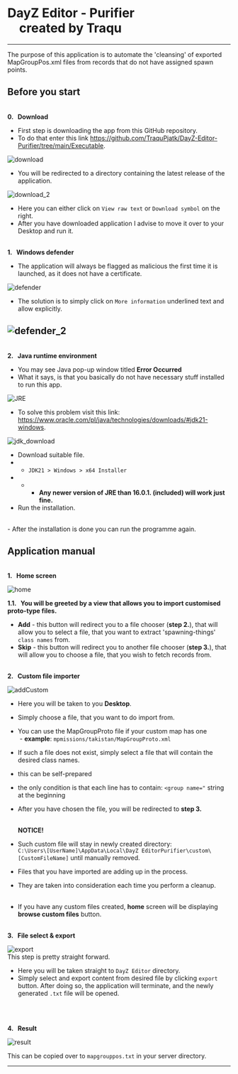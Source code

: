 # DayZ Editor - Purifier <br> &nbsp; &nbsp;  created by Traqu
___
The purpose of this application is to automate the 'cleansing' of exported MapGroupPos.xml files from records that do not have assigned spawn points.



## Before you start<br>

<br>**0. &nbsp; Download**
- First step is downloading the app from this GitHub repository.
- To do that enter this link https://github.com/TraquPjatk/DayZ-Editor-Purifier/tree/main/Executable.

![download](https://github.com/TraquPjatk/DayZ-Editor-Purifier/assets/101177758/4ad2bff2-95c9-4625-bd45-2cf55ad11c46)
- You will be redirected to a directory containing the latest release of the application. 

![download_2](https://github.com/TraquPjatk/DayZ-Editor-Purifier/assets/101177758/76f98d04-83a6-4e6c-bcd7-b235c41d2288)
- Here you can either click on `View raw text` or `Download symbol` on the right.
- After you have downloaded application I advise to move it over to your Desktop and run it.

<br>**1. &nbsp; Windows defender**
- The application will always be flagged as malicious the first time it is launched, as it does not have a certificate.<br>

![defender](https://github.com/TraquPjatk/DayZ-Editor-Purifier/assets/101177758/437f3839-711b-4442-8a65-507b997ce21c)
- The solution is to simply click on `More information` underlined text and allow explicitly.

![defender_2](https://github.com/TraquPjatk/DayZ-Editor-Purifier/assets/101177758/81ffe342-ceb4-4b6c-bc04-20cfc690a588)
- 
<br>**2. &nbsp; Java runtime environment**
- You may see Java pop-up window titled **Error Occurred**<br>
- What it says, is that you basically do not have necessary stuff installed to run this app.
 
![JRE](https://github.com/TraquPjatk/DayZ-Editor-Purifier/assets/101177758/c9fc9183-dce2-4c14-a9fa-d178324f793e)
- To solve this problem visit this link: https://www.oracle.com/pl/java/technologies/downloads/#jdk21-windows.

![jdk_download](https://github.com/TraquPjatk/DayZ-Editor-Purifier/assets/101177758/2a2ed17e-d4de-4722-b067-115227f01e71)
- Download suitable file.
- - `JDK21 > Windows > x64 Installer`
- - - **Any newer version of JRE than 16.0.1. (included) will work just fine.**
- Run the installation.
<br>
- After the installation is done you can run the programme again.

## Application manual
 <br>**1. &nbsp; Home screen**

![home](https://github.com/TraquPjatk/DayZ-Editor-Purifier/assets/101177758/1981735d-62a5-4bc0-976f-8a347c5802e4)

**1.1. &nbsp; You will be greeted by a view that allows you to import customised proto-type files.**
- **Add** - this button will redirect you to a file chooser (**step 2.**), that will allow you to select a file, that you want to extract 'spawning-things' `class names` from.
- **Skip** - this button will redirect you to another file chooser (**step 3.**), that will allow you to choose a file, that you wish to fetch records from.
  <br>

<br>**2. &nbsp; Custom file importer**

![addCustom](https://github.com/TraquPjatk/DayZ-Editor-Purifier/assets/101177758/f8f3c13f-65a2-4165-a932-8aafe0a99145)
- Here you will be taken to you **Desktop**.
- Simply choose a file, that you want to do import from.
  <br>
- You can use the MapGroupProto file if your custom map has one<br>
&nbsp;- **example**: `mpmissions/takistan/MapGroupProto.xml`
- If such a file does not exist, simply select a file that will contain the desired class names.
- this can be self-prepared
- the only condition is that each line has to contain: `<group name="` string at the beginning
  <br>
- After you have chosen the file, you will be redirected to **step 3.**
  
  <br>**NOTICE!**
- Such custom file will stay in newly created directory:<br> `C:\Users\[UserName]\AppData\Local\DayZ EditorPurifier\custom\[CustomFileName]` until manually removed.
- Files that you have imported are adding up in the process.
- They are taken into consideration each time you perform a cleanup.<br>
&nbsp;
- If you have any custom files created, **home** screen will be displaying **browse custom files** button.
  <br>

<br>**3. &nbsp; File select & export**

![export](https://github.com/TraquPjatk/DayZ-Editor-Purifier/assets/101177758/496aa7a2-0283-4b78-b915-0bc2b110dd6c)<br>
This step is pretty straight forward.<br>
- Here you will be taken straight to `DayZ Editor` directory.
- Simply select and export content from desired file by clicking `export` button.
After doing so, the application will terminate, and the newly generated `.txt` file will be opened.
<br>

<br>**4. &nbsp; Result**

![result](https://github.com/TraquPjatk/DayZ-Editor-Purifier/assets/101177758/2a4a11fe-fc00-4072-8b9f-d1c94fc037e5)

This can be copied over to `mapgrouppos.txt` in your server directory.

---